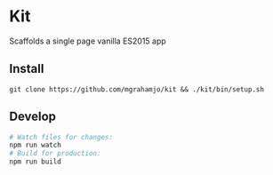 # Kit

Scaffolds a single page vanilla ES2015 app

## Install

```
git clone https://github.com/mgrahamjo/kit && ./kit/bin/setup.sh
```

## Develop

```bash
# Watch files for changes:
npm run watch
# Build for production:
npm run build
```
